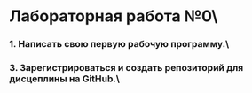 # Лабораторная работа №0\
### 1. Написать свою первую рабочую программу.\
### 3. Зарегистрироваться и создать репозиторий для дисцеплины на GitHub.\
